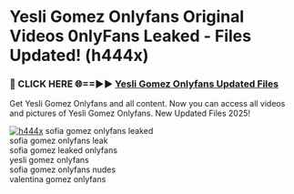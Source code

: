 # Yesli Gomez Onlyfans Original Videos 0nlyFans Leaked - Files Updated! (h444x)

<h3>🔴 CLICK HERE 🌐==►► <a href="https://tinyurl.com/3hn5wdd3" rel="nofollow">Yesli Gomez Onlyfans Updated Files</a></h3>

Get Yesli Gomez Onlyfans and all content. Now you can access all videos and pictures of Yesli Gomez Onlyfans. New Updated Files 2025!

[![h444x](https://i.imgur.com/4HnBqBT.gif)](https://tinyurl.com/3hn5wdd3)
sofia gomez onlyfans leaked<br>
sofia gomez onlyfans leak<br>
sofia gomez leaked onlyfans<br>
yesli gomez onlyfans<br>
sofia gomez onlyfans nudes<br>
valentina gomez onlyfans